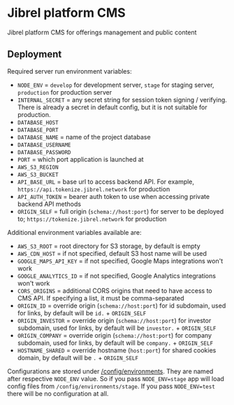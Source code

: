 # Jibrel platform CMS

Jibrel platform CMS for offerings management and public content

## Deployment

Required server run environment variables:

- `NODE_ENV` = `develop` for development server, `stage` for staging server, `production` for production server
- `INTERNAL_SECRET` = any secret string for session token signing / verifying. There is already a secret in default config, but it is not suitable for production.
- `DATABASE_HOST`
- `DATABASE_PORT`
- `DATABASE_NAME` = name of the project database
- `DATABASE_USERNAME`
- `DATABASE_PASSWORD`
- `PORT` = which port application is launched at
- `AWS_S3_REGION`
- `AWS_S3_BUCKET`
- `API_BASE_URL` = base url to access backend API. For example, `https://api.tokenize.jibrel.network` for production
- `API_AUTH_TOKEN` = bearer auth token to use when accessing private backend API methods
- `ORIGIN_SELF` = full origin (`schema://host:port`) for server to be deployed to; `https://tokenize.jibrel.network` for production

Additional environment variables available are:

- `AWS_S3_ROOT` = root directory for S3 storage, by default is empty
- `AWS_CDN_HOST` = if not specified, default S3 host name will be used
- `GOOGLE_MAPS_API_KEY` = if not specified, Google Maps integrations won't work
- `GOOGLE_ANALYTICS_ID` = if not specified, Google Analytics integrations won't work
- `CORS_ORIGINS` = additional CORS origins that need to have access to CMS API. If specifying a list, it must be comma-separated
- `ORIGIN_ID` = override origin (`schema://host:port`) for id subdomain, used for links, by default will be `id.` + `ORIGIN_SELF`
- `ORIGIN_INVESTOR` = override origin (`schema://host:port`) for investor subdomain, used for links, by default will be `investor.` + `ORIGIN_SELF`
- `ORIGIN_COMPANY` = override origin (`schema://host:port`) for company subdomain, used for links, by default will be `company.` + `ORIGIN_SELF`
- `HOSTNAME_SHARED` = override hostname (`host:port`) for shared cookies domain, by default will be `.` + `ORIGIN_SELF`

Configurations are stored under [/config/environments](./config/environments). They are named after respective `NODE_ENV` value. So if you pass `NODE_ENV=stage` app will load config files from `/config/environments/stage`. If you pass `NODE_ENV=test` there will be no configuration at all.
